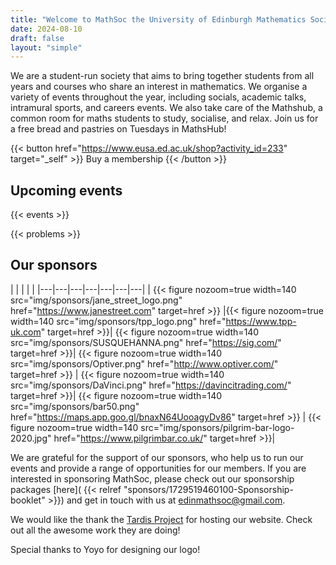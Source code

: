 ```yaml
---
title: "Welcome to MathSoc the University of Edinburgh Mathematics Society!"
date: 2024-08-10
draft: false
layout: "simple"
---
```

We are a student-run society that aims to bring together students from all years and courses who share an interest in mathematics. We organise a variety of events throughout the year, including socials, academic talks, intramural sports, and careers events. We also take care of the Mathshub, a common room for maths students to study, socialise, and relax.
Join us for a free bread and pastries on Tuesdays in MathsHub!

{{< button href="https://www.eusa.ed.ac.uk/shop?activity_id=233" target="_self" >}}
Buy a membership
{{< /button >}}

## Upcoming events

{{< events >}}

{{< problems >}}

## Our sponsors
<!-- this is a slightly janky way to make side by side images which can be clicked on to go to linkes by using a markdown table and figures -->
| | | | |
|---|---|---|---|---|---|---|
| {{< figure nozoom=true width=140 src="img/sponsors/jane_street_logo.png" href="https://www.janestreet.com" target=href >}} |{{< figure nozoom=true width=140 src="img/sponsors/tpp_logo.png" href="https://www.tpp-uk.com" target=href >}}| {{< figure nozoom=true width=140 src="img/sponsors/SUSQUEHANNA.png" href="https://sig.com/" target=href >}}| {{< figure nozoom=true width=140 src="img/sponsors/Optiver.png" href="http://www.optiver.com/" target=href >}} | {{< figure nozoom=true width=140 src="img/sponsors/DaVinci.png" href="https://davincitrading.com/" target=href >}}| {{< figure nozoom=true width=140 src="img/sponsors/bar50.png" href="https://maps.app.goo.gl/bnaxN64UooagyDv86" target=href >}} | {{< figure nozoom=true width=140 src="img/sponsors/pilgrim-bar-logo-2020.jpg" href="https://www.pilgrimbar.co.uk/" target=href >}}|

We are grateful for the support of our sponsors, who help us to run our events and provide a range of opportunities for our members. If you are interested in sponsoring MathSoc, please check out our sponsorship packages [here]( {{< relref "sponsors/1729519460100-Sponsorship-booklet" >}}) and get in touch with us at [edinmathsoc@gmail.com](mailto:edinmathsoc@gmail.com?subject=Sponsorship%20Enquiry).

We would like the thank the [Tardis Project](https://tardisproject.uk) for hosting our website. Check out all the awesome work they are doing!

Special thanks to Yoyo for designing our logo!
